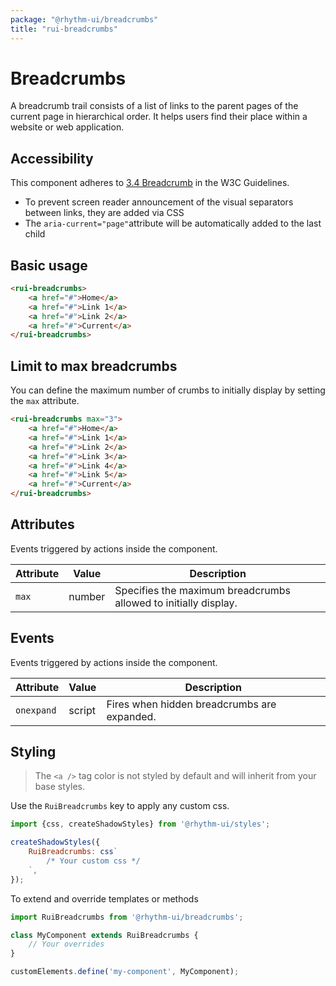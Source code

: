 ```yaml
---
package: "@rhythm-ui/breadcrumbs"
title: "rui-breadcrumbs"
---
```


# Breadcrumbs

A breadcrumb trail consists of a list of links to the parent pages of the current page in hierarchical order.
It helps users find their place within a website or web application.

## Accessibility

This component adheres to [3.4 Breadcrumb](https://www.w3.org/TR/wai-aria-practices/#breadcrumb) in the W3C Guidelines.

- To prevent screen reader announcement of the visual separators between links, they are added via CSS
- The `aria-current="page"`attribute will be automatically added to the last child

## Basic usage

```html preview
<rui-breadcrumbs>
	<a href="#">Home</a>
	<a href="#">Link 1</a>
	<a href="#">Link 2</a>
	<a href="#">Current</a>
</rui-breadcrumbs>
```

## Limit to max breadcrumbs

You can define the maximum number of crumbs to initially display by setting the `max` attribute.

```html preview
<rui-breadcrumbs max="3">
	<a href="#">Home</a>
	<a href="#">Link 1</a>
	<a href="#">Link 2</a>
	<a href="#">Link 3</a>
	<a href="#">Link 4</a>
	<a href="#">Link 5</a>
	<a href="#">Current</a>
</rui-breadcrumbs>
```

## Attributes

Events triggered by actions inside the component.

| Attribute | Value  | Description                                                |
|-----------|--------|------------------------------------------------------------|
|`max` | number | Specifies the maximum breadcrumbs allowed to initially display. |

## Events

Events triggered by actions inside the component.

| Attribute | Value  | Description                                 |
|-----------|--------|---------------------------------------------|
|`onexpand` | script | Fires when hidden breadcrumbs are expanded. |

## Styling

> The `<a />` tag color is not styled by default and will inherit from your base styles.

Use the `RuiBreadcrumbs` key to apply any custom css.

```js
import {css, createShadowStyles} from '@rhythm-ui/styles';

createShadowStyles({
	RuiBreadcrumbs: css`
		/* Your custom css */
	`,
});
```

To extend and override templates or methods

```js
import RuiBreadcrumbs from '@rhythm-ui/breadcrumbs';

class MyComponent extends RuiBreadcrumbs {
	// Your overrides
}

customElements.define('my-component', MyComponent);
```